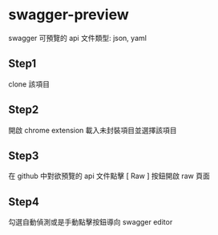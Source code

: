 # swagger-preview
 swagger 可預覽的 api 文件類型: json, yaml

## Step1 
clone 該項目

## Step2
開啟 chrome extension 載入未封裝項目並選擇該項目

## Step3
在 github 中對欲預覽的 api 文件點擊 [ Raw ] 按鈕開啟 raw 頁面

## Step4
勾選自動偵測或是手動點擊按鈕導向 swagger editor
